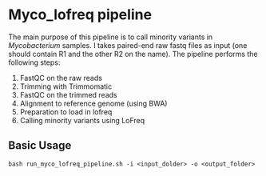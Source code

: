 # Myco_lofreq pipeline

The main purpose of this pipeline is to call minority variants in _Mycobacterium_ samples. I takes paired-end raw fastq files as input (one should contain R1 and the other R2 on the name). The pipeline performs the following steps:

1. FastQC on the raw reads
2. Trimming with Trimmomatic
3. FastQC on the trimmed reads
4. Alignment to reference genome (using BWA)
5. Preparation to load in lofreq
6. Calling minority variants using LoFreq

## Basic Usage

```bash run_myco_lofreq_pipeline.sh -i <input_dolder> -o <output_folder>```


